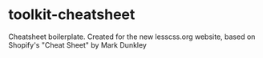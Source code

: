 toolkit-cheatsheet
==================

Cheatsheet boilerplate. Created for the new lesscss.org website, based on Shopify's "Cheat Sheet" by Mark Dunkley
